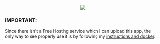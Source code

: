 <div align="center">
  <img src="https://user-images.githubusercontent.com/93904438/223526037-b42584f9-e494-4006-9210-2ee4bb0acebf.png" />
</div>

### **IMPORTANT:**
Since there isn't a Free Hosting service which I can upload this app, the only way to see properly use it is by following my [instructions and docker](https://github.com/EmanuelRodriguezBedeman/Docker-ScheduleTweets).
